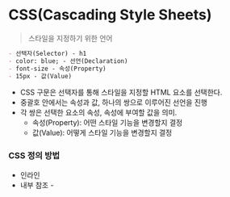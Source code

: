 # CSS(Cascading Style Sheets)

> 스타일을 지정하기 위한 언어

```markdown
- 선택자(Selector) - h1
- color: blue; - 선언(Declaration)
- font-size - 속성(Property)
- 15px - 값(Value)
```



- CSS 구문은 선택자를 통해 스타일을 지정할 HTML 요소를 선택한다.
- 중괄호 안에서는 속성과 값, 하나의 쌍으로 이루어진 선언을 진행
- 각 쌍은 선택한 요소의 속성, 속성에 부여할 값을 의미.
  - 속성(Property): 어떤 스타일 기능을 변경할지 결정
  - 값(Value): 어떻게 스타일 기능을 변경할지 결정



### CSS 정의 방법

- 인라인
- 내부 참조 - <style>
- 외부 참조 - 분리된 CSS 파일



### CSS with 개발자 도구

- styles: 해당 요소에 선언된 모든 CSS
- computed: 해당 요소에 최종 계산된 CSS



## CSS Selectors

### 선택자 유형

- 기본 선택자
  - 전체 선택자, 요소 선택자
  - 클래스 선택자, 아이디 선택자, 속성 선택자

#### 요소 셀렉터

요소 이름을 작성하면 끝

```css
article {}
h1 {}
p {}
div {}
```

장점 겸 단점

- 해당 이름의 요소에는 모두 스타일이 적용
- 요소 이름을 바꾸면 적용 X



- 결합자(Combinators)
  - Selector만으로는 못하는 것들
  - 자손 결합자, 자식 결합자
  - 일반 형제 결합자, 인접 형제 결합자
- 의사 클래스/요소(Pseudo Class)
  - 링크, 동적 의사 클래스
  - 구조적 의사 클래스, 기타 의사 클래스, 의사 엘리먼트, 속성 선택자



### CSS 적용 우선순위(Cascading order)

- 중요도(importance) - 사용시 주의!
  - !important
- 우선 순위
  - 인라인 > id > class, 속성, pseudo-class > 요소, pseudo-element
- CSS 파일 로딩 순서



### CSS 상속

https://developer.mozilla.org/ko/docs/Web/CSS/inheritance

> CSS는 상속을 통해 부모 요소의 속성을 자식에게 상속한다.

속성 중에서는 상속이 되는 것과 되지 않는 것이 있다/

- 상속 O
  - ex) Text 관련 요소, opacity, visibility 등
- 상속 X
  - ex) Box model 관련 요소, position 관련 요소 등



*심화

### 결합자(Combinators)

- 자손 결합자

  - selectorA 하위의 모든 selectorB 요소

  ```css
  div span {
      color: red;
  }
  ```

  ```html
  <div>
      <span>이건 빨강입니다.</span>
      <p>
          이건 빨강이 아닙니다.
      </p>
      <p>
          <span>이건 빨강입니다.</span>
      </p>
  </div>
  ```

  

- 자식 결합자

  - selectorA 바로 아래의 selectorB 요소

  ```css
  div > span {
      color: red;
  }
  ```

  ```html
  <div>
      <span>이건 빨강입니다.</span>
      <p>
          이건 빨강이 아닙니다.
      </p>
      <p>
          <span>이건 빨강이 아닙니다.</span>
      </p>
  </div>
  ```

  

- 일반 형제 결합자

  - selectorA의 형제 요소 중 뒤에 위치하는 selectorB 요소를 모두 선택

  ```css
  p ~ span {
      color: red;
  }
  ```

  ```html
  <span>p태그의 앞에 있기 때문에 이건 빨강이 아닙니다.</span>
  <p>
      여기 문단이 있습니다.
  </p>
  <b>그리고 코드도 있습니다.</b>
  <span>p태그와 형제이기 때문에 이건 빨강입니다!</span>
  <b>더 많은 코드가 있습니다.</b>
  <span>이것도 p태그와 형제이기 때문에 빨강입니다!</span>
  ```

  

- 인접 형제 결합자

  - selectorA의 형제 요소 중 바로 뒤에 위치하는 selectorB 요소를 선택



```css
/* + */
/* 특정한 요소의 형제인데, 해당 요소에 바로 붙어있는 형제 요소 */
/* h1 요소에 바로 붙어있는 형제 요소인 P 요소에게만 스타일을 주고 싶어 */
h1 + p {}
/* li 요소에 바로 붙어있는 형제 요소인 Li 요소에게만 스타일 */
li + li { border-top: 1px solid #eee }
```



```css
/* 이렇게도 작성할 수 있다. */
/* 이론상 조합에 제한 X */
/* 복잡도가 높을 수록 관리 포인트가 많아지고 힘들어집니다. */
/* 옛날에 17 중첩 */
/* 4 중첩은 안넘어가는 게 좋은 거 같다.. */
.box > div > h1 + p {}
.box ~ .box > h1 {}

/* 셀렉터도 조합 */
div.box {}
.box.area {}
.button.on {} /* variants */
.button.off {} /* variants */
```



## 가상 셀렉터, 가상 요소

- 가상 (psuedo, 의사)
- 코드상으로 개념적으로 존재하는 것들, 가상
- 요소로 완전히 존재하는 건 아니지만, 개념적으로 존재하는 것들
- 특정한 요소에 마우스를 올린 상태

```css
/* 마우스를 올린 상태, 요소에 관심을 준 상태 */
/* 터치 스크린에서는 한번 클릭한 상태 */
a:hover {}

/* 마우스를 클릭한 상태, 요소가 활성화된 상태 */
a:active {}

/* 특정한 링크를 이미 사용한 상태, 이미 방문한 사이트 */
a:visited {}

/* 특정한 요소에 포커스가 간 상태 */
a:focus {}
```

- 가상 요소
- 어떤 스타일을 넣기 위해서 요소를 추가해야하는 데, 이 요소가 의미론적으로는 필요는 없는데... 스타일을 위해 넣어야 돼.
- 아이콘
- 가상 요소를 사용하면, HTML이 존재하는 것처럼 가상으로 요소를 추가

```css
<div>
  <!-- ::before -->
  <span class="text">텍스트</span>
  <!-- ::after -->
</div>
/* ::before, ::after */
/* 가상 요소 셀렉터는 모두 :: 를 사용 */
/* content 속성이 필수값 */
/* 별도로 display 속성을 지정하지 않았다면, text로 취급 */
/* 복사 할 때 가상 요소 콘텐츠는 복사 범위 X */
/* 스타일적으로는 필요하나, 의미론적으로는 필요 없을 때 */
div {}
div::before { content: '' } /* div 요소의 앞편 */
div::after { content: '' } /* div 요소의 뒤편 */
input::placeholder {}
```



## 캐스케이딩

```css
<!-- Blue -->
<div class="box area">무슨 색이게?</div>
.box {
  color: red;
}

.area {
  color: blue;
}
```

- 스타일이 중복되거나, 여러 스타일을 한 요소에 적용했을 때 어떤 걸 적용할 지
- 폭포
  - 스타일이 어느 위치에 존재하는 지 (같은 특정성이라면 뒤쪽에 존재하는 게 적용)
  - 특정성이 높은 순서대로 적용
    - 셀렉터 중 ID 셀렉터의 갯수를 셉니다 (= a)
    - 셀렉터 중 클래스 셀렉터, 속성 셀렉터, 가상 클래스의 갯수를 셉니다 (= b)
    - 셀렉터 중 요소 셀렉터와 가상 요소의 갯수를 셉니다 (= c)
    - 전역 셀렉터는 무시합니다.
    - { a b c }
  - !important 키워드 (안 쓰는 게 좋으니까 있는 것만 알아두세요)

```css
#box { color: red } /* a = 1, 특정성: 100 */
.box { color: blue } /* b = 1, 특정성: 010 */
.area {} /* b = 1, 특정성: 010 */
.box .area {} /* b = 2, 특정성: 020 */
.box.area.container {} /* b = 3, 특정성: 030 */
div {} /* c = 1, 특정성: 001 */
div.box {} /* b = 1, c = 1, 특정성: 011 */
div[lang] {} /* 속성 셀렉터 */
```

## 상속

- 상속
- 부모에 적용된 스타일이 자손 요소까지 영향을 주는 경우
- 다른 요소들에 특별히 CSS로 font-size를 지정하지 않으면, body의 font-size를 기본값으로 가져갑니다.
- 컬러, 폰트, 타이포 같은것들은 대부분 자손 요소에 영향 O

```css
body {
  font-size: 18px;
  line-height: 22px;
  color: #333;
}

/* input 같은 요소는 자체적인 스타일 */
/* inherit 이라는 속성 값을 지정해서 명시적 상속 */
input, button {
  font-size: inherit;
  color: inherit;
}
```



## 스타일 적용법과 각 적용법별 장단점

- 3가지 방법
- 특정한 요소에 `style` 속성을 이용해서 `style` 부여하기
  - 장점: 딱 해당 요소에만 스타일이 들어감, 특정성에서 우선순위가 높게
  - 장점: 자바스크립트 등을 이용해서 요소별로 다르게 스타일을 줘야 되는 경우 `style` 속성을 사용해서 넣기
  - 단점: 그 외 모든 것 (확장성 저하)

```css
<div style="color:red">Red</div>
<div style="background-image:url(${url})">배경 이미지가 있는 박스</div>
```



- `<style>` 요소를 사용해서, 해당 페이지에 스타일을 주는 방법
  - 리액트 같은 모던 웹 애플리케이션 개발에서 많이 쓰임
  - Styled Component 라는 걸 쓰시면 이 방식으로 동작
  - 장점: 페이지별로 필요한 스타일만 지정해서 사용
  - 장점: 자바스크립트로 제어하기가 수월 (CSSOM)
  - 단점: 공통 스타일을 관리하기에는 어려움
  - 단점: 페이지별로 들어가는 거라, 모든 페이지에 공용 X

```css
<head>
  <style>
    .box {}
    .area {}
  </style>
</head>
```



- 외부 파일로 `css` 파일을 만듭니다.
  - `<link>` 요소를 사용하여 해당 CSS를 연결
  - 장점: 공통으로 쓰이는 스타일을 관리하기 쉽다.
  - 단점: 외부에 파일이 있기 때문에, HTTP 요청이 한 번 발생
  - 단점: CSS에 대한 이해도가 낮은 상태에서 공통 스타일을 만들면 지옥도가 펼쳐지기 쉽다. => 모든 상황에서 다 그렇긴 함.

```css
<head>
  <link rel="stylesheet" href="style.css" />
</head>
```



## CSS 기본 스타일

### 크기 단위

- px(픽셀)
  - 모니터 해상도의 한 화소인 픽셀 기준
  - 픽셀의 크기는 변하지 않기 때문에 고정적인 단위
- %
  - 백분율 단위
  - 가변적인 레이아웃에서 자주 사용
- em
  - (바로 위, 부모 요소에 대한) 상속의 영향을 받음
  - 배수 단위, 요소에 지정된 사이즈에 상대적인 사이즈를 가짐
- rem
  - (바로 위, 부모 요소에 대한) 상속의 영향을 받지 않음
  - 최상위 요소(html)의 사이즈를 기준으로 배수 단위를 가짐
- viewport
  - 웹 페이지를 방문한 유저에게 바로 보이게 되는 웹 컨텐츠의 영역(디바이스 화면)
  - 디바이스의 viewport를 기준으로 상대적인 사이즈가 결정됨
  - vw, vh, vmin, vmax



### 색상 단위

- 색상 키워드
  - 대소문자를 구분하지 않음
  - red, blue, black과 같은 특정 색을 직접 글자로 나타냄
- RGB 색상
  - 16진수 표기법 혹은 함수형 표기법을 사용해서 특정 색을 표현하는 방식
- HSL 색상(Hue(색상), 채도(Saturation), 명도(Lightness))
  - 색상 채도, 명도를 통해 특정 색을 표현하는 방식
- 색상 키워드
- RGB 색상
  - '#' + 16진수 표기법
  - rgb() 함수형 표기법
- HSL 색상
  - 색상, 채도, 명도
- a는 alpha(투명도)



### CSS 문서 표현 - 추후 추가

- 텍스트
  - 서체, 서체 스타일
- 컬러, 배경



## CSS Box model

> CSS 원칙: 모든 요소는 네모(박스모델)이고, 위에서부터 아래로, 왼쪽에서 오른쪽으로 쌓인다.(좌측 상단에 배치)



### Box model

- 모든 HTML 요소는 box 형태로 되어있다.
- 하나의 박스는 네 부분(영역)으로 이루어짐
  - content
  - padding
  - border
  - margin

![image-20220814215927750](CSS%EB%9E%80.assets/image-20220814215927750.png)

#### shorthand

![image-20220814220142594](CSS%EB%9E%80.assets/image-20220814220142594.png)



### box-sizing

- 기본적으로 모든 요소의 box-sizing은 content-box다.
  - padding을 제외한 순수 contents 영역만을 box로 지정한다.
- 다만 영역을 border까지로 넓히고 싶다면 box-sizing을 border-box로 설정하면 된다. 





## CSS Display

> CSS 원칙 2: display에 따라 크리와 배치가 달라진다. 

### 대표적으로 활용되는 display

*[블록 레벨 요소와 인라인 레벨 요소 구분은 HTML 4.1까지 적용. HTML 5부터는 다른 구분을 사용한다](https://developer.mozilla.org/ko/docs/Web/Guide/HTML/Content_categories)

#### 1. display: block

- 줄 바꿈이 일어나는 요소
- 화면 크기 전체의 가로 폭을 차지한다.
- 블록 레벨 요소 안에 인라인 레벨 요소가 들어갈 수 있다.

- 대표적인 



#### 2. display: inline

- 줄 바꿈이 일어나지 않는 행의 일부 요소
- content 너비만큼 가로 폭을 차지한다.
- width, height, margin-top, margin-bottom을 지정할 수 없다.
- 상하 여백은 line-height로 지정한다.



#### 3. display: inline-block

- block과 inline 레벨 요소의 특징을 모두 가짐
- inline처럼 한 줄에 표시 가능하고, block처럼 width, height, margin 속성을 모두 지정할 수 있음



#### 4. display: none

- 해당 요소를 화면에 표시하지 않고, 공간조차 부여되지 않음
- 이와 비슷한 visibility: hidden은 해당 요소가 공간은 차지하나 화면에 표시만 하지 않는다.



#### 5. 이 외 다양한 display 속성

- https://developer.mozilla.org/ko/docs/Web/CSS/display



## CSS Position

### CSS position

- 문서 상에서 요소의 위치를 지정
- `static`: 모든 태그의 기본 값(기준 위치)
  - 일반적인 요소의 배치 순서에 따름(좌측 상단)
  - 부모 요소 내에서 배치될 때는 부모 요소의 위치를 기준으로 배치 됨
- 아래는 좌표 프로퍼티(top, bottom, left, right)를 사용하여 이동 가능
  - `relative`: 상대 위치
    - 자기 자신의 static 위치를 기준으로 이동(normal flow 유지)
    - 레이아웃에서 요소가 차지하는 공간은 static 일 때와 같음(normal position 대비 offset)
  - `absolute`: 절대 위치
    - 요소를 일반적인 문서 흐름에서 제거 후 레이아웃에 공간을 차지하지 않음(normal flow에서 벗어남)
    - static이 아닌 가장 가까이 있는 부모/조상 요소를 기준으로 이동(없는 경우 body)
    - 부모요소에 relative 설정 필수
  - `fixed`: 고정 위치
    - 요소를 일반적인 문서 흐름에서 제거 후 레이아웃에 공간을 차지하지 않음(normal flow에서 벗어남)
    - 부모 요소와 관계 없이 viewport를 기준으로 이동(스크롤 시에도 항상 같은 곳에 위치함)



## 참고

- [MDN web docs](https://developer.mozilla.org/ko/)
- [개발자 도구 활용법](https://developer.chrome.com/docs/devtools/css)
- Emmet
  - https://emmet.io/
  - https://docs.emmet.io/cheat-sheet/